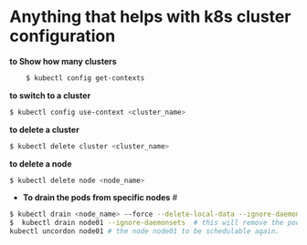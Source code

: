 # Anything that helps with k8s cluster configuration
**to Show how many clusters**
```bash
    $ kubectl config get-contexts 
```
**to switch to a cluster**
```bash
$ kubectl config use-context <cluster_name>
```
**to delete a cluster**
```bash
$ kubectl delete cluster <cluster_name>
```
**to delete a node**
```bash
$ kubectl delete node <node_name>
```

- **To drain the pods from specific nodes**  # 
```bash
$ kubectl drain <node_name> --force --delete-local-data --ignore-daemonsets
$  kubectl drain node01 --ignore-daemonsets  # this will remove the pods from the node1 and put them in another node 
kubectl uncordon node01 # the node node01 to be schedulable again.
```
